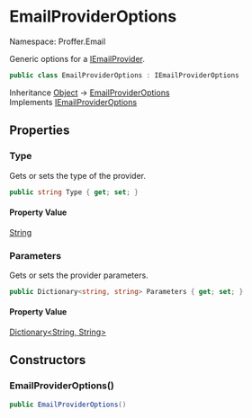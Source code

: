 # EmailProviderOptions

Namespace: Proffer.Email

Generic options for a [IEmailProvider](./proffer.email.iemailprovider.md).

```csharp
public class EmailProviderOptions : IEmailProviderOptions
```

Inheritance [Object](https://docs.microsoft.com/en-us/dotnet/api/system.object) → [EmailProviderOptions](./proffer.email.emailprovideroptions.md)<br>
Implements [IEmailProviderOptions](./proffer.email.iemailprovideroptions.md)

## Properties

### **Type**

Gets or sets the type of the provider.

```csharp
public string Type { get; set; }
```

#### Property Value

[String](https://docs.microsoft.com/en-us/dotnet/api/system.string)<br>

### **Parameters**

Gets or sets the provider parameters.

```csharp
public Dictionary<string, string> Parameters { get; set; }
```

#### Property Value

[Dictionary&lt;String, String&gt;](https://docs.microsoft.com/en-us/dotnet/api/system.collections.generic.dictionary-2)<br>

## Constructors

### **EmailProviderOptions()**



```csharp
public EmailProviderOptions()
```
